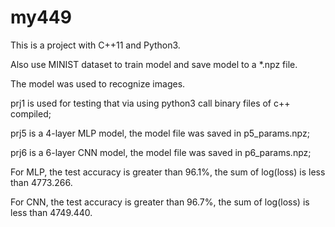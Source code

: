# my449


This is a project with C++11 and Python3.

Also use MINIST dataset to train model and save model to a *.npz file.

The model was used to recognize images. 

prj1 is used for testing that via using python3 call  binary files of c++ compiled;

prj5 is a 4-layer MLP model, the model file was saved in p5_params.npz; 

prj6 is a 6-layer CNN model, the model file was saved in p6_params.npz;

For MLP, the test accuracy is greater than 96.1%, the sum of log(loss) is less than 4773.266. 

For CNN, the test accuracy is greater than 96.7%, the sum of log(loss) is less than 4749.440.
